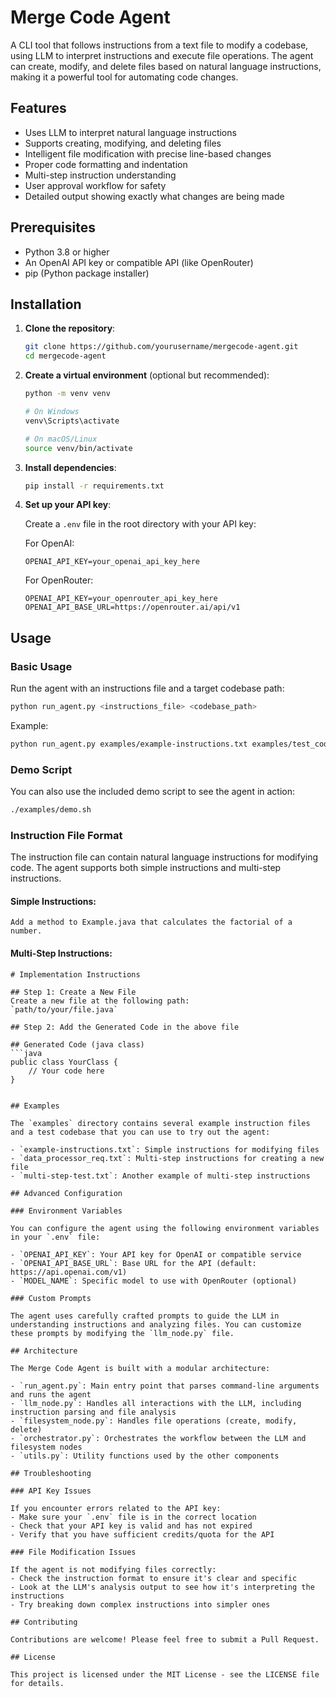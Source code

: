 # Merge Code Agent

A CLI tool that follows instructions from a text file to modify a codebase, using LLM to interpret instructions and execute file operations. The agent can create, modify, and delete files based on natural language instructions, making it a powerful tool for automating code changes.

## Features

- Uses LLM to interpret natural language instructions
- Supports creating, modifying, and deleting files
- Intelligent file modification with precise line-based changes
- Proper code formatting and indentation
- Multi-step instruction understanding
- User approval workflow for safety
- Detailed output showing exactly what changes are being made

## Prerequisites

- Python 3.8 or higher
- An OpenAI API key or compatible API (like OpenRouter)
- pip (Python package installer)

## Installation

1. **Clone the repository**:
   ```bash
   git clone https://github.com/yourusername/mergecode-agent.git
   cd mergecode-agent
   ```

2. **Create a virtual environment** (optional but recommended):
   ```bash
   python -m venv venv
   
   # On Windows
   venv\Scripts\activate
   
   # On macOS/Linux
   source venv/bin/activate
   ```

3. **Install dependencies**:
   ```bash
   pip install -r requirements.txt
   ```

4. **Set up your API key**:
   
   Create a `.env` file in the root directory with your API key:
   
   For OpenAI:
   ```
   OPENAI_API_KEY=your_openai_api_key_here
   ```
   
   For OpenRouter:
   ```
   OPENAI_API_KEY=your_openrouter_api_key_here
   OPENAI_API_BASE_URL=https://openrouter.ai/api/v1
   ```

## Usage

### Basic Usage

Run the agent with an instructions file and a target codebase path:

```bash
python run_agent.py <instructions_file> <codebase_path>
```

Example:
```bash
python run_agent.py examples/example-instructions.txt examples/test_codebase
```

### Demo Script

You can also use the included demo script to see the agent in action:

```bash
./examples/demo.sh
```

### Instruction File Format

The instruction file can contain natural language instructions for modifying code. The agent supports both simple instructions and multi-step instructions.

#### Simple Instructions:

```
Add a method to Example.java that calculates the factorial of a number.
```

#### Multi-Step Instructions:

```
# Implementation Instructions

## Step 1: Create a New File
Create a new file at the following path:
`path/to/your/file.java`

## Step 2: Add the Generated Code in the above file

## Generated Code (java class)
```java
public class YourClass {
    // Your code here
}
```
```

## Examples

The `examples` directory contains several example instruction files and a test codebase that you can use to try out the agent:

- `example-instructions.txt`: Simple instructions for modifying files
- `data_processor_req.txt`: Multi-step instructions for creating a new file
- `multi-step-test.txt`: Another example of multi-step instructions

## Advanced Configuration

### Environment Variables

You can configure the agent using the following environment variables in your `.env` file:

- `OPENAI_API_KEY`: Your API key for OpenAI or compatible service
- `OPENAI_API_BASE_URL`: Base URL for the API (default: https://api.openai.com/v1)
- `MODEL_NAME`: Specific model to use with OpenRouter (optional)

### Custom Prompts

The agent uses carefully crafted prompts to guide the LLM in understanding instructions and analyzing files. You can customize these prompts by modifying the `llm_node.py` file.

## Architecture

The Merge Code Agent is built with a modular architecture:

- `run_agent.py`: Main entry point that parses command-line arguments and runs the agent
- `llm_node.py`: Handles all interactions with the LLM, including instruction parsing and file analysis
- `filesystem_node.py`: Handles file operations (create, modify, delete)
- `orchestrator.py`: Orchestrates the workflow between the LLM and filesystem nodes
- `utils.py`: Utility functions used by the other components

## Troubleshooting

### API Key Issues

If you encounter errors related to the API key:
- Make sure your `.env` file is in the correct location
- Check that your API key is valid and has not expired
- Verify that you have sufficient credits/quota for the API

### File Modification Issues

If the agent is not modifying files correctly:
- Check the instruction format to ensure it's clear and specific
- Look at the LLM's analysis output to see how it's interpreting the instructions
- Try breaking down complex instructions into simpler ones

## Contributing

Contributions are welcome! Please feel free to submit a Pull Request.

## License

This project is licensed under the MIT License - see the LICENSE file for details.
